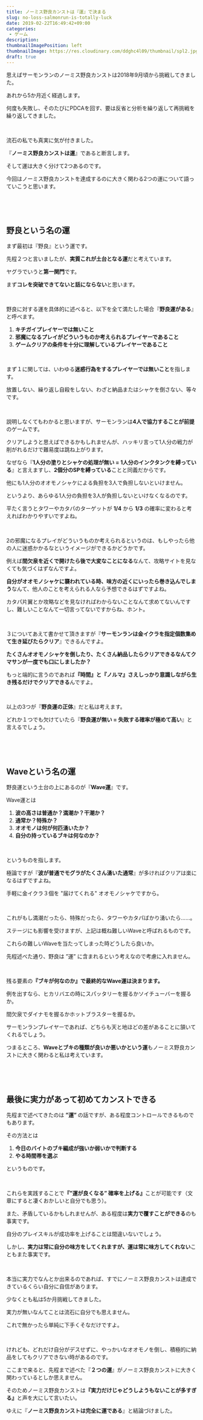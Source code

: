 ```yaml
---
title: ノーミス野良カンストは『運』で決まる
slug: no-loss-salmonrun-is-totally-luck
date: 2019-02-22T16:49:42+09:00
categories: 
 - ゲーム
description: 
thumbnailImagePosition: left
thumbnailImage: https://res.cloudinary.com/ddghc4l09/thumbnail/spl2.jpg
draft: true
---
```

<!--more-->

思えばサーモンランのノーミス野良カンストは2018年9月頃から挑戦してきました。

あれから5か月近く経過します。

何度も失敗し、そのたびにPDCAを回す、要は反省と分析を繰り返して再挑戦を繰り返してきました。

&nbsp;

流石の私でも真実に気が付きました。

『<strong>ノーミス野良カンストは運</strong>』であると断言します。

そして運は大きく分けて2つあるのです。

今回はノーミス野良カンストを達成するのに大きく関わる2つの運について語っていこうと思います。

&nbsp;

&nbsp;
<h2>野良という名の運</h2>
まず最初は『野良』という運です。

先程２つと言いましたが、<strong>実質これが土台となる運</strong>だと考えています。

ヤグラでいうと<strong>第一関門</strong>です。

まず<strong>コレを突破できてないと話にならない</strong>と思います。

&nbsp;

野良に対する運を具体的に述べると、以下を全て満たした場合『<strong>野良運がある</strong>』と呼べます。
<ol>
 	<li><strong>キチガイプレイヤーでは無いこと</strong></li>
 	<li><strong>邪魔になるプレイがどういうものか考えられるプレイヤーであること</strong></li>
 	<li><strong>ゲームクリアの条件を十分に理解しているプレイヤーであること</strong></li>
</ol>
&nbsp;

まず１に関しては、いわゆる<strong>迷惑行為をするプレイヤーでは無いこと</strong>を指します。

放置しない、繰り返し自殺をしない、わざと納品またはシャケを倒さない、等々です。

&nbsp;

説明しなくてもわかると思いますが、サーモンランは<strong>4人で協力することが前提</strong>のゲームです。

クリアしようと思えばできるかもしれませんが、ハッキリ言って1人分の戦力が削がれるだけで難易度は跳ね上がります。

なぜなら『<strong>1人分の塗りとシャケの処理が無い = 1人分のインクタンクを縛っている</strong>』と言えますし、<strong>2個分のSPを縛っている</strong>ことと同義だからです。

他にも1人分のオオモノシャケによる負担を3人で負担しないといけません。

というより、あらゆる1人分の負担を3人が負担しないといけなくなるのです。

平たく言うとタワーやカタパのターゲットが <strong>1/4</strong> から <strong>1/3</strong> の確率に変わると考えればわかりやすいですよね。

&nbsp;

2の邪魔になるプレイがどういうものか考えられるというのは、もしやったら他の人に迷惑かかるなというイメージができるかどうかです。

例えば<strong>間欠泉を近くで開けたら後で大変なことになる</strong>なんて、攻略サイトを見なくても気づくはずなんですよ。

<strong>自分がオオモノシャケに襲われている時、味方の近くにいったら巻き込んでしまう</strong>なんて、他人のことを考えられる人なら予想できるはずですよね。

カタパ片翼とか攻略などを見なければわからないことなんて求めてないんですし、難しいことなんて一切言ってないですからね、ホント。

&nbsp;

３についてあえて書かせて頂きますが『<strong>サーモンランは金イクラを指定個数集めて生き延びたらクリア</strong>』できるんですよ。

<strong>たくさんオオモノシャケを倒したり、たくさん納品したらクリアできるなんてクマサンが一度でも口にしましたか？</strong>

もっと端的に言うのであれば<strong>『時間』と『ノルマ』さえしっかり意識しながら生き残るだけでクリアできる</strong>んですよ。

&nbsp;

以上の3つが『<strong>野良運の正体</strong>』だと私は考えます。

どれか１つでも欠けていたら『<strong>野良運が無い = 失敗する確率が極めて高い</strong>』と言えるでしょう。

&nbsp;

&nbsp;
<h2>Waveという名の運</h2>
野良運という土台の上にあるのが『<strong>Wave運</strong>』です。

Wave運とは
<ol>
 	<li><strong>波の高さは普通か？満潮か？干潮か？</strong></li>
 	<li><strong>通常か？特殊か？</strong></li>
 	<li><strong>オオモノは何が何匹湧いたか？</strong></li>
 	<li><strong>自分の持っているブキは何なのか？</strong></li>
</ol>
&nbsp;

というものを指します。

極論ですが『<strong>波が普通でモグラがたくさん湧いた通常</strong>』が多ければクリアは楽になるはずですよね。

手軽に金イクラ３個を "届けてくれる" オオモノシャケですから。

&nbsp;

これがもし満潮だったら、特殊だったら、タワーやカタパばかり湧いたら……。

ステージにも影響を受けますが、上記は概ね難しいWaveと呼ばれるものです。

これらの難しいWaveを当たってしまった時どうしたら良いか。

先程述べた通り、野良は ”運” に含まれるという考えなので考慮に入れません。

&nbsp;

残る要素の<strong>『</strong><strong>ブキが何なのか』で最終的なWave運は決まります。</strong>

例を出すなら、ヒカリバエの時にスパッタリーを握るかソイチューバーを握るか。

間欠泉でダイナモを握るかホットブラスターを握るか。

サーモンランプレイヤーであれば、どちらも天と地ほどの差があることに頷いてくれるでしょう。

つまるところ、<strong>Waveとブキの種類が良いか悪いかという運</strong>もノーミス野良カンストに大きく関わると私は考えています。

&nbsp;

&nbsp;
<h2><strong>最後に実力があって初めてカンストできる</strong></h2>
先程まで述べてきたのは <strong>”運” </strong>の話ですが、ある程度コントロールできるものでもあります。

その方法とは
<ol>
 	<li><strong>今日のバイトのブキ編成が強いか弱いかで判断する</strong></li>
 	<li><strong>やる時間帯を選ぶ</strong></li>
</ol>
というものです。

&nbsp;

これらを実践することで<strong>『”運が良くなる” 確率を上げる』</strong>ことが可能です（文章にすると凄くおかしいと自分でも思う）。

また、矛盾しているかもしれませんが、ある程度は<strong>実力で覆すことができる</strong>のも事実です。

自分のプレイスキルが成功率を上げることは間違いないでしょう。

しかし、<strong>実力は常に自分の味方をしてくれますが、運は常に味方してくれない</strong>こともまた事実です。

&nbsp;

本当に実力でなんとか出来るのであれば、すでにノーミス野良カンストは達成できているくらい自分に自信があります。

少なくとも私は5か月挑戦してきました。

実力が無いなんてことは流石に自分でも思えません。

これで無かったら単純に下手くそなだけですよ。

&nbsp;

けれども、どれだけ自分がデスせずに、やっかいなオオモノを倒し、積極的に納品をしてもクリアできない時があるのです。

ここまで来ると、先程まで述べた『<strong>２つの運</strong>』がノーミス野良カンストに大きく関わっているとしか思えません。

そのためノーミス野良カンストは<strong>『</strong><strong>実力だけじゃどうしようもないことが多すぎる』</strong>と声を大にして言いたい。

ゆえに『<strong>ノーミス野良カンストは完全に運である</strong>』と結論づけました。
